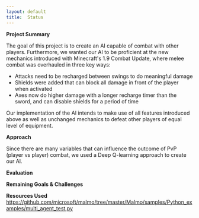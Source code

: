 ```yaml
---
layout:	default
title:	Status
---
```


**Project Summary**

The goal of this project is to create an AI capable of combat with other players. 
Furthermore, we wanted our AI to be proficient at the new mechanics introduced with
Minecraft's 1.9 Combat Update, where melee combat was overhauled in three key ways:

- Attacks need to be recharged between swings to do meaningful damage
- Shields were added that can block all damage in front of the player when activated
- Axes now do higher damage with a longer recharge timer than the sword,
and can disable shields for a period of time

Our implementation of the AI intends to make use of all features introduced above as well
as unchanged mechanics to defeat other players of equal level of equipment.


**Approach**

Since there are many variables that can influence the outcome of PvP (player vs player)
combat, we used a Deep Q-learning approach to create our AI.

**Evaluation**


**Remaining Goals & Challenges**


**Resources Used**
https://github.com/microsoft/malmo/tree/master/Malmo/samples/Python_examples/multi_agent_test.py